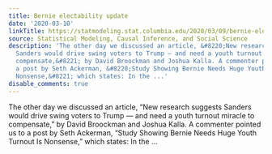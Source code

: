 ```yaml
---
title: Bernie electability update
date: '2020-03-10'
linkTitle: https://statmodeling.stat.columbia.edu/2020/03/09/bernie-electability-update/
source: Statistical Modeling, Causal Inference, and Social Science
description: 'The other day we discussed an article, &#8220;New research suggests
  Sanders would drive swing voters to Trump — and need a youth turnout miracle to
  compensate,&#8221; by David Broockman and Joshua Kalla. A commenter pointed us to
  a post by Seth Ackerman, &#8220;Study Showing Bernie Needs Huge Youth Turnout Is
  Nonsense,&#8221; which states: In the ...'
disable_comments: true
---
```

The other day we discussed an article, &#8220;New research suggests Sanders would drive swing voters to Trump — and need a youth turnout miracle to compensate,&#8221; by David Broockman and Joshua Kalla. A commenter pointed us to a post by Seth Ackerman, &#8220;Study Showing Bernie Needs Huge Youth Turnout Is Nonsense,&#8221; which states: In the ...